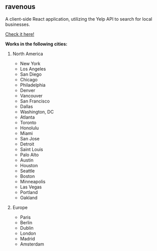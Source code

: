
## ravenous

A client-side React application, utilizing the Yelp API to search for local businesses.

[Check it here!](https://saahil0826.github.io/ravenous/)

**Works in the following cities:**


1. North America
    *  New York
    *  Los Angeles
    *  San Diego
    *  Chicago
    *  Philadelphia
    *  Denver
    *  Vancouver
    *  San Francisco
    *  Dallas
    *  Washington, DC
    *  Atlanta
    *  Toronto
    *  Honolulu
    *  Miami
    *  San Jose
    *  Detroit
    *  Saint Louis
    *  Palo Alto
    *  Austin
    *  Houston
    *  Seattle
    *  Boston
    *  Minneapolis
    *  Las Vegas
    *  Portland
    *  Oakland

2. Europe   
   * Paris
   * Berlin
   * Dublin
   * London
   * Madrid
   * Amsterdam
